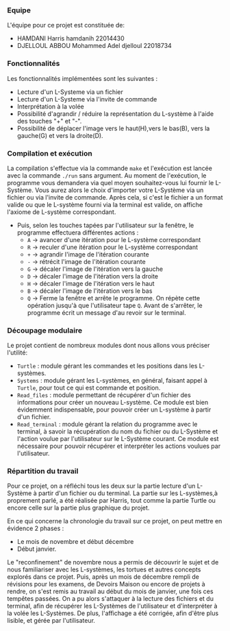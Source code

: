 ### Equipe
L'équipe pour ce projet est constituée de:
* HAMDANI Harris hamdanih 22014430
* DJELLOUL ABBOU Mohammed Adel djelloul 22018734

### Fonctionnalités

Les fonctionnalités implémentées sont les suivantes :
- Lecture d'un L-Systeme via un fichier
- Lecture d'un L-Systeme via l'invite de commande
- Interprétation à la volée
- Possibilité d'agrandir / réduire la représentation du L-système à l'aide des touches "+" et "-".
- Possibilité de déplacer l'image vers le haut(H),vers le bas(B), vers la gauche(G) et vers la droite(D).


### Compilation et exécution

La compilation s'effectue via la commande `make` et l'exécution est lancée avec la commande `./run` sans argument.
Au moment de l'exécution, le programme vous demandera via quel moyen souhaitez-vous lui fournir le L-Système.
Vous aurez alors le choix d'importer votre L-Système via un fichier ou via l'invite de commande.
Après cela, si c'est le fichier a un format valide ou que le L-système fourni via la terminal est valide, on affiche l'axiome de L-système correspondant.
* Puis, selon les touches tapées par l'utilisateur sur la fenêtre, le programme effectuera différentes actions :
	* `A` -> avancer d'une itération pour le L-système correspondant
	* `R` -> reculer d'une itération pour le L-système correspondant
	* `+` -> agrandir l'image de l'itération courante
	* `-` -> rétrécit l'image de l'itération courante
	* `G` -> décaler l'image de l'itération vers la gauche
	* `D` -> décaler l'image de l'itération vers la droite
	* `H` -> décaler l'image de l'itération vers le haut
	* `B` -> décaler l'image de l'itération vers le bas
	* `Q` -> Ferme la fenêtre et arrête le programme.
On répète cette opération jusqu'à que l'utilisateur tape `Q`. Avant de s'arrêter, le programme écrit un message d'au revoir sur le terminal.

### Découpage modulaire

Le projet contient de nombreux modules dont nous allons vous préciser l'utilité:
- `Turtle` : module gérant les commandes et les positions dans les L-systèmes.
- `Systems` : module gérant les L-systèmes, en général, faisant appel à `Turtle`, pour tout ce qui est commande et position.
- `Read_files` : module permettant de récupérer d'un fichier des informations pour créer un nouveau L-système. Ce module est bien évidemment indispensable, pour pouvoir créer un L-système à partir d'un fichier.
- `Read_terminal` : module gérant la relation du programme avec le terminal, à savoir la récupération du nom du fichier ou du L-Système et l'action voulue par l'utilisateur sur le L-Système courant. Ce module est nécessaire pour pouvoir récupérer et interpréter les actions voulues par l'utilisateur.

### Répartition du travail

 Pour ce projet, on a réfléchi tous les deux sur la partie lecture d'un L-Système à partir d'un fichier ou du terminal. La partie sur les L-systèmes,à proprement parlé, a été réalisée par Harris, tout comme la partie Turtle ou encore celle sur la partie plus graphique du projet.  

 En ce qui concerne la chronologie du travail sur ce projet, on peut mettre en évidence 2 phases :
 * Le mois de novembre et début décembre
 * Début janvier.

Le "reconfinement" de novembre nous a permis de découvrir le sujet et de nous familiariser avec les L-systèmes, les tortues et autres concepts explorés dans ce projet.
Puis, après un mois de décembre rempli de révisions pour les examens, de Devoirs Maison ou encore de projets à rendre, on s'est remis au travail au début du mois de janvier, une fois ces tempêtes passées. On a pu alors s'attaquer à la lecture des fichiers et du terminal, afin de récupérer les L-Systèmes de l'utilisateur et d'interpréter à la volée les L-Systèmes. De plus, l'affichage a été corrigée, afin d'être plus lisible, et gérée par l'utilisateur.
